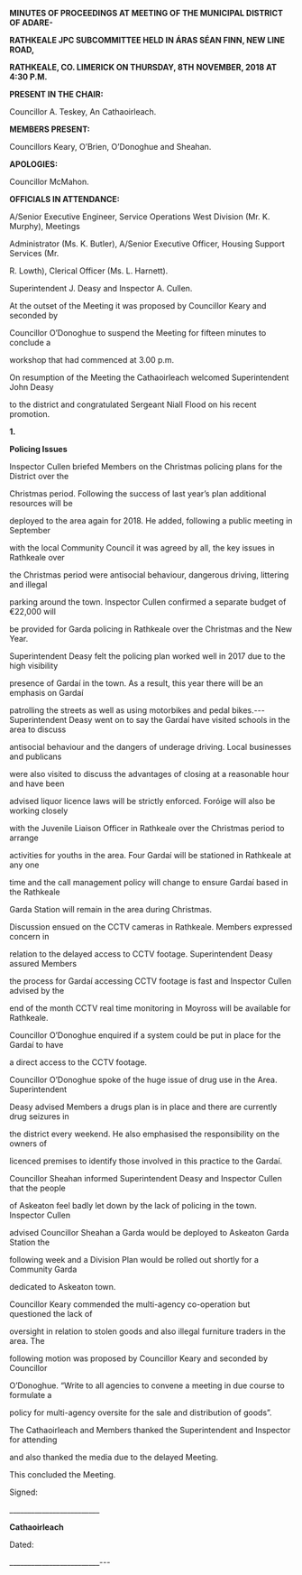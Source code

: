 **MINUTES OF PROCEEDINGS AT MEETING OF THE MUNICIPAL DISTRICT OF ADARE-**

**RATHKEALE JPC SUBCOMMITTEE HELD IN ÁRAS SÉAN FINN, NEW LINE ROAD,**

**RATHKEALE, CO. LIMERICK ON THURSDAY, 8TH** **NOVEMBER, 2018 AT 4:30 P.M.**

**PRESENT IN THE CHAIR:**

Councillor A. Teskey, An Cathaoirleach.

**MEMBERS PRESENT:**

Councillors Keary, O’Brien, O’Donoghue and Sheahan.

**APOLOGIES:**

Councillor McMahon.

**OFFICIALS IN ATTENDANCE:**

A/Senior Executive Engineer, Service Operations West Division (Mr. K. Murphy), Meetings

Administrator (Ms. K. Butler), A/Senior Executive Officer, Housing Support Services (Mr.

R. Lowth), Clerical Officer (Ms. L. Harnett).

Superintendent J. Deasy and Inspector A. Cullen.

At the outset of the Meeting it was proposed by Councillor Keary and seconded by

Councillor O’Donoghue to suspend the Meeting for fifteen minutes to conclude a

workshop that had commenced at 3.00 p.m.

On resumption of the Meeting the Cathaoirleach welcomed Superintendent John Deasy

to the district and congratulated Sergeant Niall Flood on his recent promotion.

**1.**

**Policing Issues**

Inspector Cullen briefed Members on the Christmas policing plans for the District over the

Christmas period. Following the success of last year’s plan additional resources will be

deployed to the area again for 2018. He added, following a public meeting in September

with the local Community Council it was agreed by all, the key issues in Rathkeale over

the Christmas period were antisocial behaviour, dangerous driving, littering and illegal

parking around the town. Inspector Cullen confirmed a separate budget of €22,000 will

be provided for Garda policing in Rathkeale over the Christmas and the New Year.

Superintendent Deasy felt the policing plan worked well in 2017 due to the high visibility

presence of Gardaí in the town. As a result, this year there will be an emphasis on Gardaí

patrolling the streets as well as using motorbikes and pedal bikes.---
Superintendent Deasy went on to say the Gardaí have visited schools in the area to discuss

antisocial behaviour and the dangers of underage driving. Local businesses and publicans

were also visited to discuss the advantages of closing at a reasonable hour and have been

advised liquor licence laws will be strictly enforced. Foróige will also be working closely

with the Juvenile Liaison Officer in Rathkeale over the Christmas period to arrange

activities for youths in the area. Four Gardaí will be stationed in Rathkeale at any one

time and the call management policy will change to ensure Gardaí based in the Rathkeale

Garda Station will remain in the area during Christmas.

Discussion ensued on the CCTV cameras in Rathkeale. Members expressed concern in

relation to the delayed access to CCTV footage. Superintendent Deasy assured Members

the process for Gardaí accessing CCTV footage is fast and Inspector Cullen advised by the

end of the month CCTV real time monitoring in Moyross will be available for Rathkeale.

Councillor O’Donoghue enquired if a system could be put in place for the Gardaí to have

a direct access to the CCTV footage.

Councillor O’Donoghue spoke of the huge issue of drug use in the Area. Superintendent

Deasy advised Members a drugs plan is in place and there are currently drug seizures in

the district every weekend. He also emphasised the responsibility on the owners of

licenced premises to identify those involved in this practice to the Gardaí.

Councillor Sheahan informed Superintendent Deasy and Inspector Cullen that the people

of Askeaton feel badly let down by the lack of policing in the town. Inspector Cullen

advised Councillor Sheahan a Garda would be deployed to Askeaton Garda Station the

following week and a Division Plan would be rolled out shortly for a Community Garda

dedicated to Askeaton town.

Councillor Keary commended the multi-agency co-operation but questioned the lack of

oversight in relation to stolen goods and also illegal furniture traders in the area. The

following motion was proposed by Councillor Keary and seconded by Councillor

O’Donoghue. “Write to all agencies to convene a meeting in due course to formulate a

policy for multi-agency oversite for the sale and distribution of goods”.

The Cathaoirleach and Members thanked the Superintendent and Inspector for attending

and also thanked the media due to the delayed Meeting.

This concluded the Meeting.

Signed:

\_\_\_\_\_\_\_\_\_\_\_\_\_\_\_\_\_\_\_\_\_\_\_\_\_

**Cathaoirleach**

Dated:

\_\_\_\_\_\_\_\_\_\_\_\_\_\_\_\_\_\_\_\_\_\_\_\_\_---
